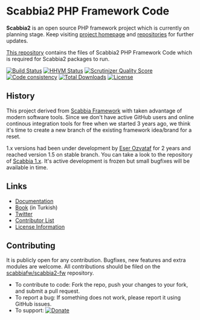 # Scabbia2 PHP Framework Code

**Scabbia2** is an open source PHP framework project which is currently on planning stage. Keep visiting [project homepage](http://scabbiafw.com/) and [repositories](https://github.com/scabbiafw/) for further updates.

[This repository](https://github.com/scabbiafw/scabbia2-fw/) contains the files of Scabbia2 PHP Framework Code which is required for Scabbia2 packages to run.

[![Build Status](https://travis-ci.org/scabbiafw/scabbia2-fw.png?branch=master)](https://travis-ci.org/scabbiafw/scabbia2-fw)
[![HHVM Status](http://hhvm.h4cc.de/badge/scabbiafw/scabbia2-fw.svg)](http://hhvm.h4cc.de/package/scabbiafw/scabbia2-fw)
[![Scrutinizer Quality Score](https://scrutinizer-ci.com/g/scabbiafw/scabbia2-fw/badges/quality-score.png?s=ea455753b50c686880c35dce99fd5058a28da810)](https://scrutinizer-ci.com/g/scabbiafw/scabbia2-fw/)
[![Code consistency](http://squizlabs.github.io/PHP_CodeSniffer/analysis/scabbiafw/scabbia2-fw/grade.svg)](http://squizlabs.github.io/PHP_CodeSniffer/analysis/scabbiafw/scabbia2-fw)
[![Total Downloads](https://poser.pugx.org/scabbiafw/scabbia2-fw/downloads.png)](https://packagist.org/packages/scabbiafw/scabbia2-fw)
[![License](https://poser.pugx.org/scabbiafw/scabbia2-fw/license.png)](https://packagist.org/packages/scabbiafw/scabbia2-fw)

## History

This project derived from [Scabbia Framework](https://github.com/larukedi/Scabbia-Framework/) with taken advantage of modern software tools. Since we don't have active GitHub users and online continous integration tools for free when we started 3 years ago, we think it's time to create a new branch of the existing framework idea/brand for a reset.

1.x versions had been under development by [Eser Ozvataf](http://eser.ozvataf.com/) for 2 years and reached version 1.5 on stable branch. You can take a look to the repository of [Scabbia 1.x](https://github.com/larukedi/Scabbia-Framework/). It's active development is frozen but small bugfixes will be available in time.


## Links
- [Documentation](http://scabbiafw.com/docs/)
- [Book](https://www.gitbook.io/book/larukedi/scabbia2-book) (in Turkish)
- [Twitter](https://twitter.com/scabbiafw)
- [Contributor List](contributors.md)
- [License Information](LICENSE)


## Contributing
It is publicly open for any contribution. Bugfixes, new features and extra modules are welcome. All contributions should be filed on the [scabbiafw/scabbia2-fw](http://github.com/scabbiafw/scabbia2-fw) repository.

* To contribute to code: Fork the repo, push your changes to your fork, and submit a pull request.
* To report a bug: If something does not work, please report it using GitHub issues.
* To support: [![Donate](https://www.paypalobjects.com/en_US/i/btn/btn_donate_LG.gif)](https://www.paypal.com/cgi-bin/webscr?cmd=_s-xclick&hosted_button_id=BXNMWG56V6LYS)
